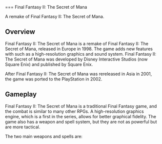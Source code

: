 
===
Final Fantasy II: The Secret of Mana

A remake of Final Fantasy II: The Secret of Mana.

## Overview

Final Fantasy II: The Secret of Mana is a remake of Final Fantasy II: The Secret of Mana, released in Europe in 1998. The game adds new features with such as a high-resolution graphics and sound system. Final Fantasy II: The Secret of Mana was developed by Disney Interactive Studios (now Square Enix) and published by Square Enix.

After Final Fantasy II: The Secret of Mana was rereleased in Asia in 2001, the game was ported to the PlayStation in 2002.

## Gameplay

Final Fantasy II: The Secret of Mana is a traditional Final Fantasy game, and the combat is similar to many other RPGs. A high-resolution graphics engine, which is a first in the series, allows for better graphical fidelity. The game also has a weapon and spell system, but they are not as powerful but are more tactical.

The two main weapons and spells are:                                                                                                                                                                                                                                                                                                  
